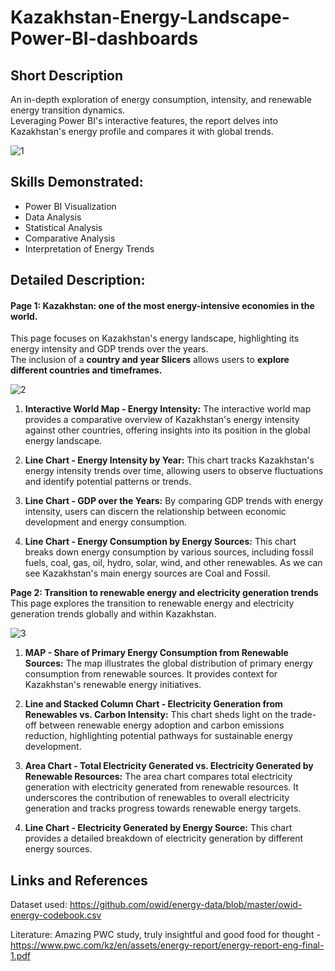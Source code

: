 # Kazakhstan-Energy-Landscape-Power-BI-dashboards   

## Short Description    
An in-depth exploration of energy consumption, intensity, and renewable energy transition dynamics.    
Leveraging Power BI's interactive features, the report delves into Kazakhstan's energy profile and compares it with global trends.     

![1](https://github.com/orynbay21/Kazakhstan-Energy-Landscape-Power-BI-dashboards/assets/98757036/915b1b22-6463-41d5-b2fc-53483266391a)
   
## Skills Demonstrated:
- Power BI Visualization
- Data Analysis
- Statistical Analysis
- Comparative Analysis
- Interpretation of Energy Trends

## Detailed Description:

#### Page 1: Kazakhstan: one of the most energy-intensive economies in the world.
This page focuses on Kazakhstan's energy landscape, highlighting its energy intensity and GDP trends over the years.   
The inclusion of a **country and year Slicers** allows users to **explore different countries and timeframes.**

![2](https://github.com/orynbay21/Kazakhstan-Energy-Landscape-Power-BI-dashboards/assets/98757036/c2484cdf-5671-4503-a4c8-a2793a6e794b)

1. **Interactive World Map - Energy Intensity:**
The interactive world map provides a comparative overview of Kazakhstan's energy intensity against other countries, offering insights into its position in the global energy landscape.

3. **Line Chart - Energy Intensity by Year:**
This chart tracks Kazakhstan's energy intensity trends over time, allowing users to observe fluctuations and identify potential patterns or trends.

5. **Line Chart - GDP over the Years:**
 By comparing GDP trends with energy intensity, users can discern the relationship between economic development and energy consumption.

7. **Line Chart - Energy Consumption by Energy Sources:**
This chart breaks down energy consumption by various sources, including fossil fuels, coal, gas, oil, hydro, solar, wind, and other renewables.
As we can see Kazakhstan's main energy sources are Coal and Fossil.

**Page 2: Transition to renewable energy and electricity generation trends**
This page explores the transition to renewable energy and electricity generation trends globally and within Kazakhstan.

![3](https://github.com/orynbay21/Kazakhstan-Energy-Landscape-Power-BI-dashboards/assets/98757036/ccbe0070-07e6-4a98-a574-502849b19f5f)

1. **MAP - Share of Primary Energy Consumption from Renewable Sources:**
The map illustrates the global distribution of primary energy consumption from renewable sources. It provides context for Kazakhstan's renewable energy initiatives.

3. **Line and Stacked Column Chart - Electricity Generation from Renewables vs. Carbon Intensity:**
This chart sheds light on the trade-off between renewable energy adoption and carbon emissions reduction, highlighting potential pathways for sustainable energy development.

5. **Area Chart - Total Electricity Generated vs. Electricity Generated by Renewable Resources:**
The area chart compares total electricity generation with electricity generated from renewable resources. It underscores the contribution of renewables to overall electricity generation and tracks progress towards renewable energy targets.

7. **Line Chart - Electricity Generated by Energy Source:**
This chart provides a detailed breakdown of electricity generation by different energy sources.

## Links and References
Dataset used: https://github.com/owid/energy-data/blob/master/owid-energy-codebook.csv   

Literature: Amazing PWC study, truly insightful and good food for thought - https://www.pwc.com/kz/en/assets/energy-report/energy-report-eng-final-1.pdf
